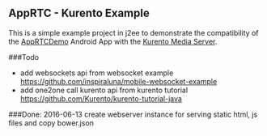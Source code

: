 ## AppRTC - Kurento Example

This is a simple example project in j2ee to demonstrate the compatibility of the [AppRTCDemo](https://github.com/njovy/AppRTCDemo) Android App with the [Kurento Media Server](http://www.kurento.org/).

###Todo
- add websockets api from websocket example 
	https://github.com/inspiraluna/mobile-websocket-example
- add one2one call kurento api from kurento tutorial 
	https://github.com/Kurento/kurento-tutorial-java



###Done:
2016-06-13 create webserver instance for serving static html, js files and copy bower.json 

